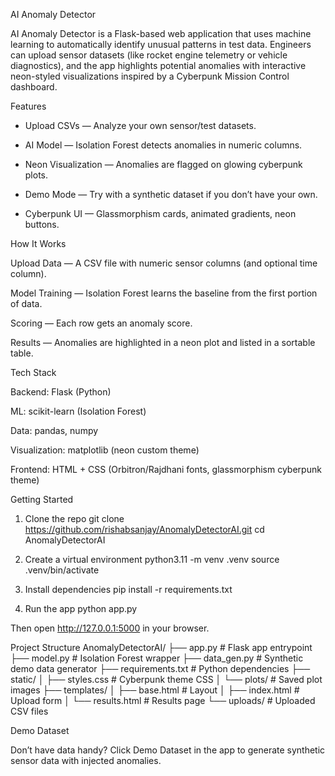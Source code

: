 AI Anomaly Detector

AI Anomaly Detector is a Flask-based web application that uses machine learning to automatically identify unusual patterns in test data. Engineers can upload sensor datasets (like rocket engine telemetry or vehicle diagnostics), and the app highlights potential anomalies with interactive neon-styled visualizations inspired by a Cyberpunk Mission Control dashboard.

Features

- Upload CSVs — Analyze your own sensor/test datasets.

- AI Model — Isolation Forest detects anomalies in numeric columns.

- Neon Visualization — Anomalies are flagged on glowing cyberpunk plots.

- Demo Mode — Try with a synthetic dataset if you don’t have your own.

- Cyberpunk UI — Glassmorphism cards, animated gradients, neon buttons.


How It Works

Upload Data — A CSV file with numeric sensor columns (and optional time column).

Model Training — Isolation Forest learns the baseline from the first portion of data.

Scoring — Each row gets an anomaly score.

Results — Anomalies are highlighted in a neon plot and listed in a sortable table.

Tech Stack

Backend: Flask (Python)

ML: scikit-learn (Isolation Forest)

Data: pandas, numpy

Visualization: matplotlib (neon custom theme)

Frontend: HTML + CSS (Orbitron/Rajdhani fonts, glassmorphism cyberpunk theme)

Getting Started
1. Clone the repo
git clone https://github.com/rishabsanjay/AnomalyDetectorAI.git
cd AnomalyDetectorAI

2. Create a virtual environment
python3.11 -m venv .venv
source .venv/bin/activate

3. Install dependencies
pip install -r requirements.txt

4. Run the app
python app.py


Then open http://127.0.0.1:5000
 in your browser.

Project Structure
AnomalyDetectorAI/
├── app.py               # Flask app entrypoint
├── model.py             # Isolation Forest wrapper
├── data_gen.py          # Synthetic demo data generator
├── requirements.txt     # Python dependencies
├── static/
│   ├── styles.css       # Cyberpunk theme CSS
│   └── plots/           # Saved plot images
├── templates/
│   ├── base.html        # Layout
│   ├── index.html       # Upload form
│   └── results.html     # Results page
└── uploads/             # Uploaded CSV files

Demo Dataset

Don’t have data handy? Click Demo Dataset in the app to generate synthetic sensor data with injected anomalies.
